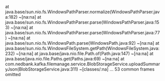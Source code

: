 at java.base/sun.nio.fs.WindowsPathParser.normalize(WindowsPathParser.java:182) ~[na:na]
	at java.base/sun.nio.fs.WindowsPathParser.parse(WindowsPathParser.java:153) ~[na:na]
	at java.base/sun.nio.fs.WindowsPathParser.parse(WindowsPathParser.java:77) ~[na:na]
	at java.base/sun.nio.fs.WindowsPath.parse(WindowsPath.java:92) ~[na:na]
	at java.base/sun.nio.fs.WindowsFileSystem.getPath(WindowsFileSystem.java:232) ~[na:na]
	at java.base/java.nio.file.Path.of(Path.java:147) ~[na:na]
	at java.base/java.nio.file.Paths.get(Paths.java:69) ~[na:na]
	at com.nedbank.kafka.filemanage.service.BlobStorageService.uploadSummaryJson(BlobStorageService.java:311) ~[classes/:na]
	... 53 common frames omitted
